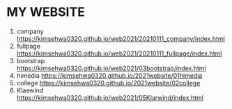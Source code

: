 # MY WEBSITE
1. company https://kimsehwa0320.github.io/web2021/20210111_company/index.html
2. fullpage https://kimsehwa0320.github.io/web2021/20210111_fullpage/index.html
3. bootstrap https://kimsehwa0320.github.io/web2021/03bootstrap/index.html
4. himedia https://kimsehwa0320.github.io/2021website/01himedia
5. college https://kimsehwa0320.github.io/2021website/02college
6. Klaewind  https://kimsehwa0320.github.io/web2021/05Klarwind/index.html


